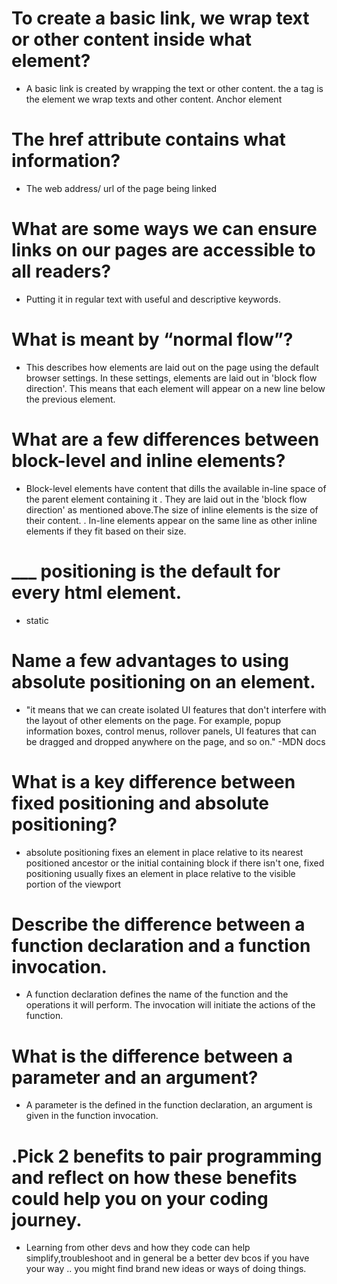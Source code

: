 # To create a basic link, we wrap text or other content inside what element?

- A basic link is created by wrapping the text or other content. the a tag is the element we wrap texts and other content. Anchor element

# The href attribute contains what information?

- The web address/ url of the page being linked

# What are some ways we can ensure links on our pages are accessible to all readers?

- Putting it in regular text with useful and descriptive keywords.

# What is meant by “normal flow”?

- This describes how elements are laid out on the page using the default browser settings. In these settings, elements are laid out in 'block flow direction'. This means that each element will appear on a new line below the previous element. 

# What are a few differences between block-level and inline elements?

- Block-level elements have content that dills the available in-line space of the parent element containing it . They are laid out in the 'block flow direction' as mentioned above.The size of inline elements is  the size of their content. . In-line elements appear on the same line as other inline elements if they fit based on their size.

# ___ positioning is the default for every html element.

- static

# Name a few advantages to using absolute positioning on an element.

- "it means that we can create isolated UI features that don't interfere with the layout of other elements on the page. For example, popup information boxes, control menus, rollover panels, UI features that can be dragged and dropped anywhere on the page, and so on." -MDN docs

# What is a key difference between fixed positioning and absolute positioning?

- absolute positioning fixes an element in place relative to its nearest positioned ancestor or the initial containing block if there isn't one, fixed positioning usually fixes an element in place relative to the visible portion of the viewport

# Describe the difference between a function declaration and a function invocation.

- A function declaration defines the name of the function and the operations it will perform. The invocation will initiate the actions of the function.

# What is the difference between a parameter and an argument?

- A parameter is the defined in the function declaration, an argument is given in the function invocation.

# .Pick 2 benefits to pair programming and reflect on how these benefits could help you on your coding journey.

- Learning from other devs and how they code can help simplify,troubleshoot and in general be a better dev bcos if you have your way .. you might find brand new ideas or ways of doing things. 